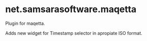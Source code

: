 # net.samsarasoftware.maqetta

Plugin for maqetta.

Adds new widget for Timestamp selector in apropiate ISO format.
